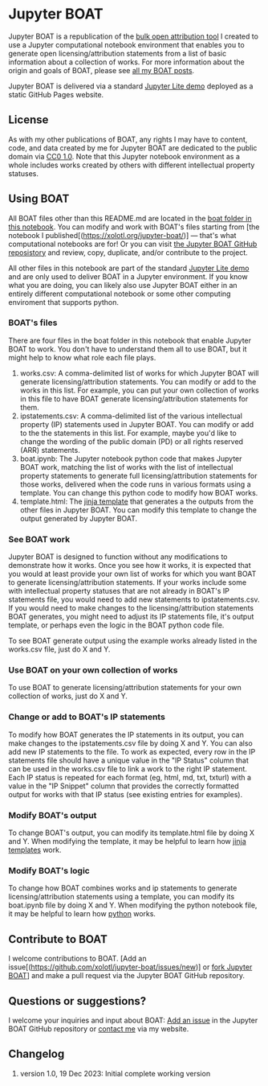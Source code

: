# Jupyter BOAT
Jupyter BOAT is a republication of the [bulk open attribution tool](https://xolotl.org/boat-1-0/) I created to use a Jupyter computational notebook environment that enables you to generate open licensing/attribution statements from a list of basic information about a collection of works. For more information about the origin and goals of BOAT, please see [all my BOAT posts](https://xolotl.org/tags/boat/).

Jupyter BOAT is delivered via a standard [Jupyter Lite demo](https://jupyterlite.github.io/demo) deployed as a static GitHub Pages website.

## License
As with my other publications of BOAT, any rights I may have to content, code, and data created by me for Jupyter BOAT are dedicated to the public domain via [CC0 1.0](https://creativecommons.org/public-domain/cc0/). Note that this Jupyter notebook environment as a whole includes works created by others with different intellectual property statuses.

## Using BOAT
All BOAT files other than this README.md are located in the [boat folder in this notebook](/boat/). You can modify and work with BOAT's files starting from [the notebook I published[(https://xolotl.org/jupyter-boat/)] — that's what computational notebooks are for! Or you can visit [the Jupyter BOAT GitHub reposistory](https://github.com/xolotl/jupyter-boat) and review, copy, duplicate, and/or contribute to the project.

All other files in this notebook are part of the standard [Jupyter Lite demo](https://jupyterlite.github.io/demo) and are only used to deliver BOAT in a Jupyter environment. If you know what you are doing, you can likely also use Jupyter BOAT either in an entirely different computational notebook or some other computing enviroment that supports python.

### BOAT's files
There are four files in the boat folder in this notebook that enable Jupyter BOAT to work. You don't have to understand them all to use BOAT, but it might help to know what role each file plays.
1. works.csv: A comma-delimited list of works for which Jupyter BOAT will generate licensing/attribution statements. You can modify or add to the works in this list. For example, you can put your own collection of works in this file to have BOAT generate licensing/attribution statements for them.
1. ipstatements.csv: A comma-delimited list of the various intellectual property (IP) statements used in Jupyter BOAT. You can modify or add to the the statements in this list. For example, maybe you'd like to change the wording of the public domain (PD) or all rights reserved (ARR) statements.
1. boat.ipynb: The Jupyter notebook python code that makes Jupyter BOAT work, matching the list of works with the list of intellectual property statements to generate full licensing/attribution statements for those works, delivered when the code runs in various formats using a template. You can change this python code to modify how BOAT works.
1. template.html: The [jinja template](https://palletsprojects.com/p/jinja/) that generates a the outputs from the other files in Jupyter BOAT. You can modify this template to change the output generated by Jupyter BOAT.

### See BOAT work
Jupyter BOAT is designed to function without any modifications to demonstrate how it works. Once you see how it works, it is expected that you would at least provide your own list of works for which you want BOAT to generate licensing/attribution statements. If your works include some with intellectual property statuses that are not already in BOAT's IP statements file, you would need to add new statements to ipstatements.csv. If you would need to make changes to the licensing/attribution statements BOAT generates, you might need to adjust its IP statements file, it's output template, or perhaps even the logic in the BOAT python code file.

To see BOAT generate output using the example works already listed in the works.csv file, just do X and Y.

### Use BOAT on your own collection of works
To use BOAT to generate licensing/attribution statements for your own collection of works, just do X and Y.

### Change or add to BOAT's IP statements
To modify how BOAT generates the IP statements in its output, you can make changes to the ipstatements.csv file by doing X and Y. You can also add new IP statements to the file. To work as expected, every row in the IP statements file should have a unique value in the "IP Status" column that can be used in the works.csv file to link a work to the right IP statement. Each IP status is repeated for each format (eg, html, md, txt, txturl) with a value in the "IP Snippet" column that provides the correctly formatted output for works with that IP status (see existing entries for examples).

### Modify BOAT's output
To change BOAT's output, you can modify its template.html file by doing X and Y. When modifying the template, it may be helpful to learn how [jinja templates](https://palletsprojects.com/p/jinja/) work.

### Modify BOAT's logic
To change how BOAT combines works and ip statements to generate licensing/attribution statements using a template, you can modify its boat.ipynb file by doing X and Y. When modifying the python notebook file, it may be helpful to learn how [python](https://www.python.org/) works.

## Contribute to BOAT
I welcome contributions to BOAT. [Add an issue[(https://github.com/xolotl/jupyter-boat/issues/new)] or [fork Jupyter BOAT](https://github.com/xolotl/jupyter-boat/fork)] and make a pull request via the Jupyter BOAT GitHub repository.

## Questions or suggestions?
I welcome your inquiries and input about BOAT: [Add an issue](https://github.com/xolotl/jupyter-boat/issues/new) in the Jupyter BOAT GitHub repository or [contact me](https://xolotl.org/contact/) via my website.

## Changelog
1. version 1.0, 19 Dec 2023: Initial complete working version